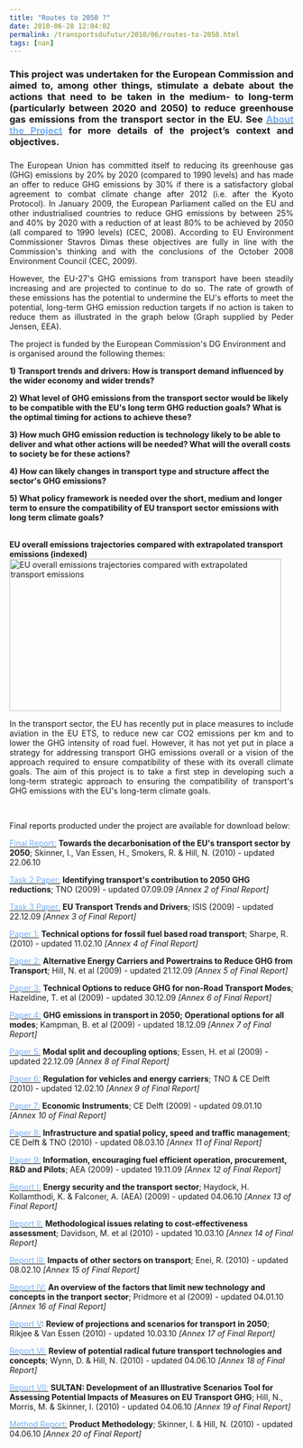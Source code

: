 ```yaml
---
title: "Routes to 2050 ?"
date: 2010-06-28 12:04:02
permalink: /transportsdufutur/2010/06/routes-to-2050.html
tags: [nan]
---
```


<h3 align="justify"><span>This project was undertaken for the European Commission and aimed to, among other things, stimulate a debate about the actions that need to be taken in the medium- to long-term (particularly between 2020 and 2050) to reduce greenhouse gas emissions from the transport sector in the EU. See </span><a href="https://gabrielplassat.github.io/transportsdufutur/2010/06/about-the-project/" title="About the Project"><span><font color="#75affb">About the Project</font></span></a><span> for more details of the project’s context and objectives.</span></h3> <h3 align="justify"><span> </span></h3>  <!--more-->  <p style="text-align: justify">The European Union has committed itself to reducing its greenhouse gas (GHG) emissions by 20% by 2020 (compared to 1990 levels) and has made an offer to reduce GHG emissions by 30% if there is a satisfactory global agreement to combat climate change after 2012 (i.e. after the Kyoto Protocol). In January 2009, the European Parliament called on the EU and other industrialised countries to reduce GHG emissions by between 25% and 40% by 2020 with a reduction of at least 80% to be achieved by 2050 (all compared to 1990 levels) (CEC, 2008). According to EU Environment Commissioner Stavros Dimas these objectives are fully in line with the Commission's thinking and with the conclusions of the October 2008 Environment Council (CEC, 2009).</p> <p style="text-align: justify">However, the EU-27's GHG emissions from transport have been steadily increasing and are projected to continue to do so. The rate of growth of these emissions has the potential to undermine the EU's efforts to meet the potential, long-term GHG emission reduction targets if no action is taken to reduce them as illustrated in the graph below (<span>Graph supplied by Peder Jensen, EEA).</span></p><span> <p>The project is funded by the European Commission's DG Environment and is organised around the following themes:</p> <p><strong>1) Transport trends and drivers: How is transport demand influenced by the wider economy and wider trends?</strong></p> <p><strong>2) What level of GHG emissions from the transport sector would be likely to be compatible with the EU's long term GHG reduction goals? What is the optimal timing for actions to achieve these?</strong></p> <p><strong>3) How much GHG emission reduction is technology likely to be able to deliver and what other actions will be needed? What will the overall costs to society be for these actions?</strong></p> <p><strong>4) How can likely changes in transport type and structure affect the sector's GHG emissions?</strong></p> <p><strong>5) What policy framework is needed over the short, medium and longer term to ensure the compatibility of EU transport sector emissions with long term climate goals?</strong></p> <br /></span><span><strong>EU overall emissions trajectories compared with extrapolated transport emissions (indexed)</strong></span> <div><img alt="EU overall emissions trajectories compared with extrapolated transport emissions" class="leftAlone " height="270" src="assets/Uploads/_resampled/ResizedImage482270-Homepage-graph.JPG" width="482" /></div> <p style="text-align: justify">In the transport sector, the EU has recently put in place measures to include aviation in the EU ETS, to reduce new car CO2 emissions per km and to lower the GHG intensity of road fuel. However, it has not yet put in place a strategy for addressing transport GHG emissions overall or a vision of the approach required to ensure compatibility of these with its overall climate goals. The aim of this project is to take a first step in developing such a long-term strategic approach to ensuring the compatibility of transport's GHG emissions with the EU's long-term climate goals. </p> <p><strong><span></span></strong> </p> <p><span><span><span><span><span>Final reports producted under the project are available for download below:</span></span></span></span></span></p> <p><span><span><a class="null" href="assets/EU-Transport-GHG-2050-Final-Report-22-06-10.pdf" target="_blank" title="Final Report"><font color="#75affb">Final Report:</font></a> <strong>Towards the decarbonisation of the EU's transport sector by 2050</strong>; Skinner, I., Van Essen, H., Smokers, R. & Hill, N. (2010) - updated 22.06.10</span></span></p> <p><span><span><a class="null" href="assets/EU-Transport-GHG-2050-Task2-Paper-Identifying-transports-contribution-07-09-09-FINAL.pdf" target="_blank" title="Task 2 Paper: Identifying transports contribution to 2050 GHG reductions"><font color="#75affb">Task 2 Paper:</font></a> <strong>Identifying transport's contribution to 2050 GHG reductions</strong>; TNO (2009) - updated 07.09.09 <em>[Annex 2 of Final Report]</em></span></span></p> <p><span><span><a class="null" href="assets/EU-Transport-GHG-2050-Task3-Paper-EU-Transport-Trends-and-Drivers-22-12-09-FINAL.pdf" target="_blank" title="Task 3 Paper: EU Transport Trends and Drivers"><font color="#75affb">Task 3 Paper:</font></a> <strong>EU Transport Trends and Drivers</strong>; ISIS (2009) - updated 22.12.09 <em>[Annex 3 of Final Report]</em></span></span></p> <p><span><span><a class="null" href="assets/EU-Transport-GHG-2050-Paper-1-Technical-options-for-ffuel-road-transport-11-02-10-FINAL.pdf" target="_blank" title="Paper 1: Technical options for fossil fuel based road transport"><font color="#75affb">Paper 1:</font></a> <strong>Technical options for fossil fuel based road transport</strong>; Sharpe, R. (2010) - updated 11.02.10 <em>[Annex 4 of Final Report]</em></span></span></p> <p><span><span><a class="null" href="assets/EU-Transport-GHG-2050-Paper-2-Alt-energy-carriers-and-powertrains-21-12-09-FINAL.pdf" target="_blank" title="Paper 2: Alternative Energy Carriers and Powertrains to Reduce GHG from Transport"><font color="#75affb">Paper 2:</font></a> <strong>Alternative Energy Carriers and Powertrains to Reduce GHG from Transport</strong>; Hill, N. et al (2009) - updated 21.12.09 <em>[Annex 5 of Final Report]</em></span></span></p> <p><span><span><a class="null" href="assets/EU-Transport-GHG-2050-Paper-3-Technical-options-for-non-road-modes-30-10-09-FINAL.pdf" target="_blank" title="Paper 3: Technical Options to reduce GHG for non-Road Transport Modes"><font color="#75affb">Paper 3:</font></a> <strong>Technical Options to reduce GHG for non-Road Transport Modes</strong>; Hazeldine, T. et al (2009) - updated 30.12.09 <em>[Annex 6 of Final Report]</em> </span></span></p> <p><span><span><a class="null" href="assets/EU-Transport-GHG-2050-Paper-4-Operational-options-18-12-09-FINAL.pdf" target="_blank" title="Paper 4: GHG emissions in transport in 2050; Operational options for all modes"><font color="#75affb">Paper 4:</font></a> <strong>GHG emissions in transport in 2050; Operational options for all modes</strong>; Kampman, B. et al (2009) - updated 18.12.09 <em>[Annex 7 of Final Report]</em></span></span></p> <p><span><span><a class="null" href="assets/EU-Transport-GHG-2050-Paper-5-Modal-split-and-decoupling-options-22-12-09-FINAL.pdf" target="_blank" title="Paper 4: GHG emissions in transport in Paper 5: Modal split and decoupling options"><font color="#75affb">Paper 5:</font></a> <strong>Modal split and decoupling options</strong>; Essen, H. et al (2009) - updated 22.12.09 <em>[Annex 8 of Final Report]</em></span></span></p> <p><span><span><a class="null" href="assets/EU-Transport-GHG-2050-Paper-6-Regulation-for-vehicles-and-energy-carriers-12-02-10-FINAL.pdf" target="_blank" title="Paper 6: Regulation for vehicles and energy carriers"><font color="#75affb">Paper 6:</font></a> <strong>Regulation for vehicles and energy carriers</strong>; TNO & CE Delft (2010) - updated 12.02.10 <em>[Annex 9 of Final Report]</em></span></span></p> <p><span><span><a class="null" href="assets/EU-Transport-GHG-2050-Paper-7-Economic-Instruments-9-01-10-FINAL.pdf" target="_blank" title="Paper 7: Economic Instruments"><font color="#75affb">Paper 7:</font></a> <strong>Economic Instruments</strong>; CE Delft (2009) - updated 09.01.10 <em>[Annex 10 of Final Report]</em></span></span></p> <p><span><span><a class="null" href="assets/EU-Transport-GHG-2050-Paper-8-Infrastructure-08-03-10-FINAL.pdf" target="_blank" title="Paper 8: Infrastructure and spatial policy, speed and traffic management"><font color="#75affb">Paper 8:</font></a> <strong>Infrastructure and spatial policy, speed and traffic management</strong>; CE Delft & TNO (2010) - updated 08.03.10 <em>[Annex 11 of Final Report]</em></span></span></p> <p><span><span><a class="null" href="assets/EU-Transport-GHG-2050-Paper-9-Awareness-and-innovation-19-11-09-FINAL.pdf" target="_blank" title="Paper 9: Information, encouraging fuel efficient operation, procurement, R&D and Pilots"><font color="#75affb">Paper 9:</font></a> <strong>Information, encouraging fuel efficient operation, procurement, R&D and Pilots</strong>; AEA (2009) - updated 19.11.09 <em>[Annex 12 of Final Report]</em></span></span></p> <p><span><span><a class="null" href="assets/EU-Transport-GHG-2050-Report-I-Energy-Security-04-06-10-FINAL.pdf" target="_blank" title="Report I: Energy security and the transport sector "><font color="#75affb">Report I:</font></a> <strong>Energy security and the transport sector</strong>; Haydock, H. Kollamthodi, K. & Falconer, A. (AEA) (2009) - updated 04.06.10 <em>[Annex 13 of Final Report]</em></span></span></p> <p><span><span><a class="null" href="assets/EU-Transport-GHG-2050-Report-II-Methodological-issues-abatement-cost-10-03-10-FINAL.pdf" target="_blank" title="Report II: Methodological issues relating to cost-effectiveness assessment"><font color="#75affb">Report II:</font></a> <strong>Methodological issues relating to cost-effectiveness assessment</strong>; Davidson, M. et al (2010) - updated 10.03.10 <em>[Annex 14 of Final Report]</em></span></span></p> <p><span><span><a class="null" href="assets/EU-Transport-GHG-2050-Report-III-Task3-Paper-Annex-Transport-Trends+Drivers-08-02-10-FINAL.pdf" target="_blank" title="Report III: Impacts of other sectors on transport"><font color="#75affb">Report III:</font></a> <strong>Impacts of other sectors on transport</strong>; Enei, R. (2010) - updated 08.02.10 <em>[Annex 15 of Final Report]</em></span></span></p> <p><span><span><a class="null" href="assets/EU-Transport-GHG-2050-Report-IV-Factors-that-limit-new-technology+concepts-04-01-10-FINAL.pdf" target="_blank" title="Report IV: An overview of the facts that limit new technology and concepts in the tranport sector"><font color="#75affb">Report IV:</font></a> <strong>An overview of the factors that limit new technology and concepts in the tranport sector</strong>; Pridmore et al (2009) - updated 04.01.10 <em>[Annex 16 of Final Report]</em></span></span></p> <p><span><span><a class="null" href="assets/EU-Transport-GHG-2050-Report-V-Review-of-projections-and-scenarios-10-03-10-FINAL.pdf" target="_blank" title="Report V"><font color="#75affb">Report V</font></a>: <strong>Review of projections and scenarios for transport in 2050</strong>; Rikjee & Van Essen (2010) - updated 10.03.10 <em>[Annex 17 of Final Report]</em></span></span></p> <p><span><span><a class="null" href="assets/EU-Transport-GHG-2050-Report-VI-Radical-technologies-and-concepts-04-06-10-FINAL.pdf" target="_blank" title="Report VI: Review of potential radical future transport technologies and concepts"><font color="#75affb">Report VI:</font></a> <strong>Review of potential radical future transport technologies and concepts</strong>; Wynn, D. & Hill, N. (2010) - updated 04.06.10 <em>[Annex 18 of Final Report]</em></span></span></p> <p><span><span><a class="null" href="assets/EU-Transport-GHG-2050-Report-VII-SULTAN-Illustrative-Scenarios-Tool-04-06-10-FINAL.pdf" target="_blank" title="Report VII"><font color="#75affb">Report VII:</font></a> <strong>SULTAN: Development of an Illustrative Scenarios Tool for Assessing Potential Impacts of Measures on EU Transport GHG</strong>; Hill, N., Morris, M. & Skinner, I. (2010) - updated 04.06.10 <em>[Annex 19 of Final Report]</em></span></span></p> <p><span><span><a class="null" href="http://assets/EU-Transport-GHG-2050-Project-Methodology-Report-04-06-10-FINAL.pdf" target="_blank" title="Method Report: Product Methodology"><font color="#75affb">Method Report:</font></a> <strong>Product Methodology</strong>; Skinner, I. & Hill, N. (2010) - updated 04.06.10 <em>[Annex 20 of Final Report]</em></span></span></p>
